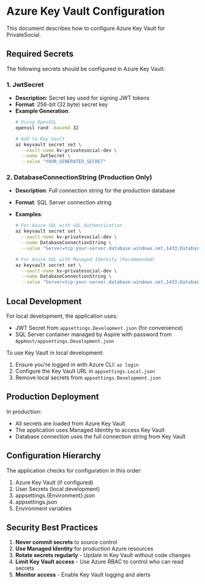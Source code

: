 # Azure Key Vault Configuration

This document describes how to configure Azure Key Vault for PrivateSocial.

## Required Secrets

The following secrets should be configured in Azure Key Vault:

### 1. JwtSecret
- **Description**: Secret key used for signing JWT tokens
- **Format**: 256-bit (32 byte) secret key
- **Example Generation**:
  ```bash
  # Using OpenSSL
  openssl rand -base64 32
  
  # Add to Key Vault
  az keyvault secret set \
    --vault-name kv-privatesocial-dev \
    --name JwtSecret \
    --value "YOUR_GENERATED_SECRET"
  ```

### 2. DatabaseConnectionString (Production Only)
- **Description**: Full connection string for the production database
- **Format**: SQL Server connection string
- **Examples**:
  
  ```bash
  # For Azure SQL with SQL Authentication
  az keyvault secret set \
    --vault-name kv-privatesocial-dev \
    --name DatabaseConnectionString \
    --value "Server=tcp:your-server.database.windows.net,1433;Database=privatesocial;User ID=your-admin;Password=YourStrongPassword;Encrypt=True;TrustServerCertificate=False;"
  
  # For Azure SQL with Managed Identity (Recommended)
  az keyvault secret set \
    --vault-name kv-privatesocial-dev \
    --name DatabaseConnectionString \
    --value "Server=tcp:your-server.database.windows.net,1433;Database=privatesocial;Authentication=Active Directory Default;Encrypt=True;TrustServerCertificate=False;"
  ```

## Local Development

For local development, the application uses:
- JWT Secret from `appsettings.Development.json` (for convenience)
- SQL Server container managed by Aspire with password from `AppHost/appsettings.Development.json`

To use Key Vault in local development:
1. Ensure you're logged in with Azure CLI: `az login`
2. Configure the Key Vault URL in `appsettings.Local.json`
3. Remove local secrets from `appsettings.Development.json`

## Production Deployment

In production:
- All secrets are loaded from Azure Key Vault
- The application uses Managed Identity to access Key Vault
- Database connection uses the full connection string from Key Vault

## Configuration Hierarchy

The application checks for configuration in this order:
1. Azure Key Vault (if configured)
2. User Secrets (local development)
3. appsettings.{Environment}.json
4. appsettings.json
5. Environment variables

## Security Best Practices

1. **Never commit secrets** to source control
2. **Use Managed Identity** for production Azure resources
3. **Rotate secrets regularly** - Update in Key Vault without code changes
4. **Limit Key Vault access** - Use Azure RBAC to control who can read secrets
5. **Monitor access** - Enable Key Vault logging and alerts